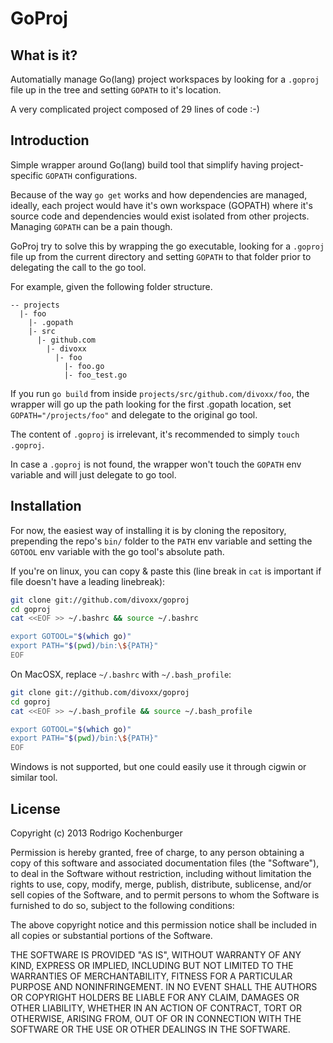 GoProj
======

What is it?
-----------

Automatially manage Go(lang) project workspaces by looking for a `.goproj` file up in the tree and setting
`GOPATH` to it's location.

A very complicated project composed of 29 lines of code :-)

Introduction
------------

Simple wrapper around Go(lang) build tool that simplify having project-specific `GOPATH` configurations.

Because of the way `go get` works and how dependencies are managed, ideally, each project would have it's 
own workspace (GOPATH) where it's source code and dependencies would exist isolated from other projects.
Managing `GOPATH` can be a pain though.

GoProj try to solve this by wrapping the go executable, looking for a `.goproj` file up from the current
directory and setting `GOPATH` to that folder prior to delegating the call to the go tool.

For example, given the following folder structure.

```
-- projects
  |- foo
    |- .gopath
    |- src
      |- github.com
        |- divoxx
          |- foo
            |- foo.go
            |- foo_test.go
```

If you run `go build` from inside `projects/src/github.com/divoxx/foo`, the wrapper will go up the path
looking for the first .gopath location, set `GOPATH="/projects/foo"` and delegate to the original go tool.

The content of `.goproj` is irrelevant, it's recommended to simply `touch .goproj`.

In case a `.goproj` is not found, the wrapper won't touch the `GOPATH` env variable and will just delegate
to go tool.

Installation
------------

For now, the easiest way of installing it is by cloning the repository, prepending the repo's `bin/` folder to 
the `PATH` env variable and setting the `GOTOOL` env variable with the go tool's absolute path.

If you're on linux, you can copy & paste this (line break in `cat` is important if file doesn't have a leading linebreak):

```bash
git clone git://github.com/divoxx/goproj
cd goproj
cat <<EOF >> ~/.bashrc && source ~/.bashrc

export GOTOOL="$(which go)"
export PATH="$(pwd)/bin:\${PATH}"
EOF
```

On MacOSX, replace `~/.bashrc` with `~/.bash_profile`:

```bash
git clone git://github.com/divoxx/goproj
cd goproj
cat <<EOF >> ~/.bash_profile && source ~/.bash_profile

export GOTOOL="$(which go)"
export PATH="$(pwd)/bin:\${PATH}"
EOF
```

Windows is not supported, but one could easily use it through cigwin or similar tool.

License
-------

Copyright (c) 2013 Rodrigo Kochenburger <divoxx at gmail dot com>

Permission is hereby granted, free of charge, to any person obtaining a copy of this software and associated documentation files (the "Software"), to deal in the Software without restriction, including without limitation the rights to use, copy, modify, merge, publish, distribute, sublicense, and/or sell copies of the Software, and to permit persons to whom the Software is furnished to do so, subject to the following conditions:

The above copyright notice and this permission notice shall be included in all copies or substantial portions of the Software.

THE SOFTWARE IS PROVIDED "AS IS", WITHOUT WARRANTY OF ANY KIND, EXPRESS OR IMPLIED, INCLUDING BUT NOT LIMITED TO THE WARRANTIES OF MERCHANTABILITY, FITNESS FOR A PARTICULAR PURPOSE AND NONINFRINGEMENT. IN NO EVENT SHALL THE AUTHORS OR COPYRIGHT HOLDERS BE LIABLE FOR ANY CLAIM, DAMAGES OR OTHER LIABILITY, WHETHER IN AN ACTION OF CONTRACT, TORT OR OTHERWISE, ARISING FROM, OUT OF OR IN CONNECTION WITH THE SOFTWARE OR THE USE OR OTHER DEALINGS IN THE SOFTWARE.
